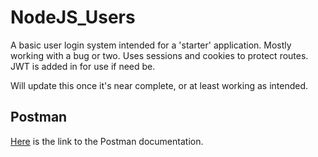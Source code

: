 # NodeJS_Users
A basic user login system intended for a 'starter' application.
Mostly working with a bug or two.  Uses sessions and cookies to protect routes. JWT is added in for use if need be.

Will update this once it's near complete, or at least working as intended.
## Postman
[Here](https://documenter.getpostman.com/view/6355920/RznJmGX2) is the link to the Postman documentation.